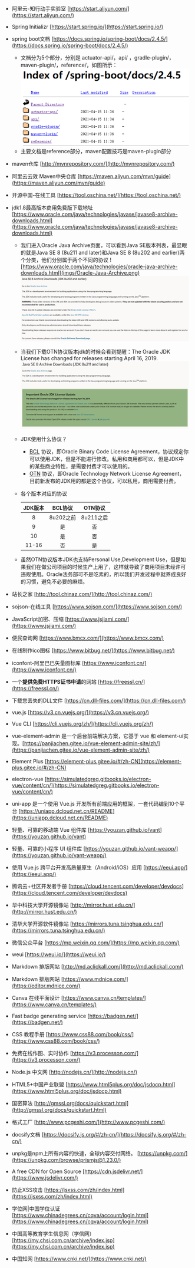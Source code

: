 - 阿里云-知行动手实验室 [https://start.aliyun.com/](https://start.aliyun.com/)
- Spring Initializr [https://start.spring.io/](https://start.spring.io/)
- spring boot文档 [https://docs.spring.io/spring-boot/docs/2.4.5/](https://docs.spring.io/spring-boot/docs/2.4.5/)
  - 文档分为5个部分，分别是 actuator-api/，api/ ，gradle-plugin/，maven-plugin/，reference/，如图所示：
  ![](imgs/springboot-doc.png)
  - 主要文档是reference部分，maven配置技巧是maven-plugin部分
- maven仓库 [http://mvnrepository.com/](http://mvnrepository.com/)
- 阿里云云效 Maven中央仓库 [https://maven.aliyun.com/mvn/guide](https://maven.aliyun.com/mvn/guide)
- 开源中国-在线工具 [https://tool.oschina.net/](https://tool.oschina.net/)
- jdk1.8最高版本商用免费版下载地址 [https://www.oracle.com/java/technologies/javase/javase8-archive-downloads.html](https://www.oracle.com/java/technologies/javase/javase8-archive-downloads.html)
  - 我们进入Oracle Java Archive页面，可以看到Java SE版本列表，最显眼的就是Java SE 8 (8u211 and later)和Java SE 8 (8u202 and earlier)两个分类，他们分别属于两个不同的协议
  ![https://www.oracle.com/java/technologies/oracle-java-archive-downloads.html](imgs/Oracle-Java-Archive.png)
  ![](imgs/JDK-8u202.png)
  - 当我们下载OTN协议版本jdk的时候会看到提醒：The Oracle JDK License has changed for releases starting April 16, 2019.
  ![](imgs/JDK-8u211.png)
  - JDK使用什么协议？
    - [BCL](https://www.oracle.com/downloads/licenses/binary-code-license.html) 协议，即Oracle Binary Code License Agreement，协议规定你可以使用JDK，但是不能进行修改。私用和商用都可以，但是JDK中的某些商业特性，是需要付费才可以使用的。
    - [OTN](https://www.oracle.com/downloads/licenses/javase-license1.html) 协议，即Oracle Technology Network License Agreement，目前新发布的JDK用的都是这个协议，可以私用，商用需要付费。
  - 各个版本对应的协议

    |JDK版本|BCL协议|OTN协议|
    | :---: | :---: | :---: |
    |8|8u202之前|8u211之后|
    |9|是|否|
    |10|是|否|
    |11-16|否|是|
  - 虽然OTN协议版本JDK也支持Personal Use,Development Use，但是如果我们在做公司项目的时候生产上用了，这样就导致了商用项目未经许可违规使用。Oracle法务部可不是吃素的，所以我们开发过程中就养成良好的习惯，避免不必要的麻烦。
- 站长之家 [http://tool.chinaz.com/](http://tool.chinaz.com/)
- sojson-在线工具 [https://www.sojson.com/](https://www.sojson.com/)
- JavaScript加密、压缩 [https://www.jsjiami.com/](https://www.jsjiami.com/)
- 便民查询网 [https://www.bmcx.com/](https://www.bmcx.com/)
- 在线制作ico图标 [https://www.bitbug.net/](https://www.bitbug.net/)
- iconfont-阿里巴巴矢量图标库 [https://www.iconfont.cn/](https://www.iconfont.cn/)
- 一个**提供免费HTTPS证书申请**的网站 [https://freessl.cn/](https://freessl.cn/)
- 下载您丢失的DLL文件 [https://cn.dll-files.com/](https://cn.dll-files.com/)
- vue.js [https://v3.cn.vuejs.org/](https://v3.cn.vuejs.org/)
- Vue CLI [https://cli.vuejs.org/zh/](https://cli.vuejs.org/zh/)
- vue-element-admin 是一个后台前端解决方案，它基于 vue 和 element-ui实现。[https://panjiachen.gitee.io/vue-element-admin-site/zh/](https://panjiachen.gitee.io/vue-element-admin-site/zh/)
- Element Plus [https://element-plus.gitee.io/#/zh-CN](https://element-plus.gitee.io/#/zh-CN)
- electron-vue [https://simulatedgreg.gitbooks.io/electron-vue/content/cn/](https://simulatedgreg.gitbooks.io/electron-vue/content/cn/)
- uni-app 是一个使用 Vue.js 开发所有前端应用的框架，一套代码编到10个平台 [https://uniapp.dcloud.net.cn/README](https://uniapp.dcloud.net.cn/README)
- 轻量、可靠的移动端 Vue 组件库  [https://youzan.github.io/vant](https://youzan.github.io/vant)
- 轻量、可靠的小程序 UI 组件库  [https://youzan.github.io/vant-weapp/](https://youzan.github.io/vant-weapp/)
- 使用 Vue.js 跨平台开发高质量原生（Android/iOS）应用 [https://eeui.app/](https://eeui.app/)
- 腾讯云+社区开发者手册 [https://cloud.tencent.com/developer/devdocs](https://cloud.tencent.com/developer/devdocs)
- 华中科技大学开源镜像站 [http://mirror.hust.edu.cn/](http://mirror.hust.edu.cn/)
- 清华大学开源软件镜像站 [https://mirrors.tuna.tsinghua.edu.cn/](https://mirrors.tuna.tsinghua.edu.cn/)
- 微信公众平台 [https://mp.weixin.qq.com/](https://mp.weixin.qq.com/)
- weui [https://weui.io/](https://weui.io/)
-  Markdown 排版网站  [http://md.aclickall.com/](http://md.aclickall.com/)
-  Markdown 排版网站  [https://www.mdnice.com/](https://editor.mdnice.com/)
- Canva 在线平面设计 [https://www.canva.cn/templates/](https://www.canva.cn/templates/)
- Fast badge generating service [https://badgen.net/](https://badgen.net/)
- CSS 教程手册  [https://www.css88.com/book/css/](https://www.css88.com/book/css/)
- 免费在线作图、实时协作 [https://v3.processon.com/](https://v3.processon.com/)
- Node.js 中文网 [http://nodejs.cn/](http://nodejs.cn/)
- HTML5+中国产业联盟 [https://www.html5plus.org/doc/jsdocp.html](https://www.html5plus.org/doc/jsdocp.html)
- 国密算法 [http://gmssl.org/docs/quickstart.html](http://gmssl.org/docs/quickstart.html)
- 格式工厂 [http://www.pcgeshi.com/](http://www.pcgeshi.com/)
- docsify文档 [https://docsify.js.org/#/zh-cn/](https://docsify.js.org/#/zh-cn/)
- unpkg是npm上所有内容的快速，全球内容交付网络。 [https://unpkg.com/](https://unpkg.com/browse/prismjs@1.23.0/)
- A free CDN for Open Source [https://cdn.jsdelivr.net/](https://www.jsdelivr.com/)
- 防止XSS攻击 [https://jsxss.com/zh/index.html](https://jsxss.com/zh/index.html)
  
- 学位网|中国学位认证 [https://www.chinadegrees.cn/cqva/account/login.html](https://www.chinadegrees.cn/cqva/account/login.html)
- 中国高等教育学生信息网（学信网） [https://my.chsi.com.cn/archive/index.jsp](https://my.chsi.com.cn/archive/index.jsp)
- 中国知网 [https://www.cnki.net/](https://www.cnki.net/)
